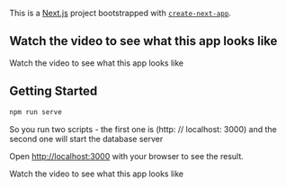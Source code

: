 This is a [Next.js](https://nextjs.org/) project bootstrapped with [`create-next-app`](https://github.com/vercel/next.js/tree/canary/packages/create-next-app).

## Watch the video to see what this app looks like


Watch the video to see what this app looks like


## Getting Started


```bash
npm run serve 

```

So you run two scripts - the first one is (http: // localhost: 3000) and the second one will start the database server


Open [http://localhost:3000](http://localhost:3000) with your browser to see the result.


Watch the video to see what this app looks like

